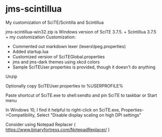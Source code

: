 # jms-scintillua

My customization of SciTE/Scintilla and Scintillua

jms-scintillua-win32.zip is Windows version of SciTE 3.7.5. + Scintillua 3.7.5 + my customization
Customization:
 - Commented out markdown lexer (lexers\lpeg.properties)
 - Added startup.lua
 - Customized version of SciTEGlobal.properties
 - jms and jms-dark themes using xkcd colors
 - Sample SciTEUser.properties is provided, though it doesn't do anything

Unzip

Optionally copy SciTEUser.properties to %USERPROFILE%

Paste shortcut of SciTE.exe to shell:sendto and pin SciTE to taskbar or Start menu

In Windows 10, I find it helpful to right-click on SciTE.exe, Properties->Compatibility, Select "Disable display scaling on high DPI settings"

Consider using Notepad Replacer ( https://www.binaryfortress.com/NotepadReplacer/ )
